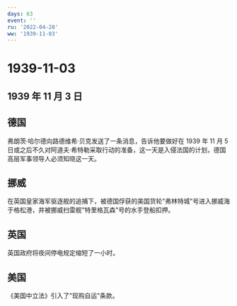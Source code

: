 ```yaml
---
days: 63
event: ''
ru: '2022-04-28'
ww: '1939-11-03'
---
```


# 1939-11-03

## 1939 年 11 月 3 日

## 德国

弗朗茨·哈尔德向路德维希·贝克发送了一条消息，告诉他要做好在 1939 年 11 月
5
日或之后不久对阿道夫·希特勒采取行动的准备，这一天是入侵法国的计划，德国高层军事领导人必须知晓这一天。

## 挪威

在英国皇家海军驱逐舰的追捕下，被德国俘获的美国货轮"弗林特城"号进入挪威海于格松港，并被挪威扫雷舰"特里格瓦森"号的水手登船扣押。

## 英国

英国政府将夜间停电规定缩短了一小时。

## 美国

《美国中立法》引入了"现购自运"条款。